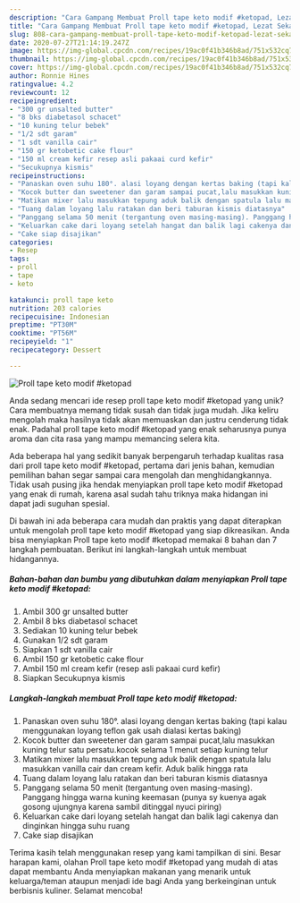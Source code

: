 ```yaml
---
description: "Cara Gampang Membuat Proll tape keto modif #ketopad, Lezat Sekali"
title: "Cara Gampang Membuat Proll tape keto modif #ketopad, Lezat Sekali"
slug: 808-cara-gampang-membuat-proll-tape-keto-modif-ketopad-lezat-sekali
date: 2020-07-27T21:14:19.247Z
image: https://img-global.cpcdn.com/recipes/19ac0f41b346b8ad/751x532cq70/proll-tape-keto-modif-ketopad-foto-resep-utama.jpg
thumbnail: https://img-global.cpcdn.com/recipes/19ac0f41b346b8ad/751x532cq70/proll-tape-keto-modif-ketopad-foto-resep-utama.jpg
cover: https://img-global.cpcdn.com/recipes/19ac0f41b346b8ad/751x532cq70/proll-tape-keto-modif-ketopad-foto-resep-utama.jpg
author: Ronnie Hines
ratingvalue: 4.2
reviewcount: 12
recipeingredient:
- "300 gr unsalted butter"
- "8 bks diabetasol schacet"
- "10 kuning telur bebek"
- "1/2 sdt garam"
- "1 sdt vanilla cair"
- "150 gr ketobetic cake flour"
- "150 ml cream kefir resep asli pakaai curd kefir"
- "Secukupnya kismis"
recipeinstructions:
- "Panaskan oven suhu 180°. alasi loyang dengan kertas baking (tapi kalau menggunakan loyang teflon gak usah dialasi kertas baking)"
- "Kocok butter dan sweetener dan garam sampai pucat,lalu masukkan kuning telur satu persatu.kocok selama 1 menut setiap kuning telur"
- "Matikan mixer lalu masukkan tepung aduk balik dengan spatula lalu masukkan vanilla cair dan cream kefir. Aduk balik hingga rata"
- "Tuang dalam loyang lalu ratakan dan beri taburan kismis diatasnya"
- "Panggang selama 50 menit (tergantung oven masing-masing). Panggang hingga warna kuning keemasan (punya sy kuenya agak gosong ujungnya karena sambil ditinggal nyuci piring)"
- "Keluarkan cake dari loyang setelah hangat dan balik lagi cakenya dan dinginkan hingga suhu ruang"
- "Cake siap disajikan"
categories:
- Resep
tags:
- proll
- tape
- keto

katakunci: proll tape keto 
nutrition: 203 calories
recipecuisine: Indonesian
preptime: "PT30M"
cooktime: "PT56M"
recipeyield: "1"
recipecategory: Dessert

---
```



![Proll tape keto modif #ketopad](https://img-global.cpcdn.com/recipes/19ac0f41b346b8ad/751x532cq70/proll-tape-keto-modif-ketopad-foto-resep-utama.jpg)

Anda sedang mencari ide resep proll tape keto modif #ketopad yang unik? Cara membuatnya memang tidak susah dan tidak juga mudah. Jika keliru mengolah maka hasilnya tidak akan memuaskan dan justru cenderung tidak enak. Padahal proll tape keto modif #ketopad yang enak seharusnya punya aroma dan cita rasa yang mampu memancing selera kita.



Ada beberapa hal yang sedikit banyak berpengaruh terhadap kualitas rasa dari proll tape keto modif #ketopad, pertama dari jenis bahan, kemudian pemilihan bahan segar sampai cara mengolah dan menghidangkannya. Tidak usah pusing jika hendak menyiapkan proll tape keto modif #ketopad yang enak di rumah, karena asal sudah tahu triknya maka hidangan ini dapat jadi suguhan spesial.


Di bawah ini ada beberapa cara mudah dan praktis yang dapat diterapkan untuk mengolah proll tape keto modif #ketopad yang siap dikreasikan. Anda bisa menyiapkan Proll tape keto modif #ketopad memakai 8 bahan dan 7 langkah pembuatan. Berikut ini langkah-langkah untuk membuat hidangannya.

<!--inarticleads1-->

##### Bahan-bahan dan bumbu yang dibutuhkan dalam menyiapkan Proll tape keto modif #ketopad:

1. Ambil 300 gr unsalted butter
1. Ambil 8 bks diabetasol schacet
1. Sediakan 10 kuning telur bebek
1. Gunakan 1/2 sdt garam
1. Siapkan 1 sdt vanilla cair
1. Ambil 150 gr ketobetic cake flour
1. Ambil 150 ml cream kefir (resep asli pakaai curd kefir)
1. Siapkan Secukupnya kismis




<!--inarticleads2-->

##### Langkah-langkah membuat Proll tape keto modif #ketopad:

1. Panaskan oven suhu 180°. alasi loyang dengan kertas baking (tapi kalau menggunakan loyang teflon gak usah dialasi kertas baking)
1. Kocok butter dan sweetener dan garam sampai pucat,lalu masukkan kuning telur satu persatu.kocok selama 1 menut setiap kuning telur
1. Matikan mixer lalu masukkan tepung aduk balik dengan spatula lalu masukkan vanilla cair dan cream kefir. Aduk balik hingga rata
1. Tuang dalam loyang lalu ratakan dan beri taburan kismis diatasnya
1. Panggang selama 50 menit (tergantung oven masing-masing). Panggang hingga warna kuning keemasan (punya sy kuenya agak gosong ujungnya karena sambil ditinggal nyuci piring)
1. Keluarkan cake dari loyang setelah hangat dan balik lagi cakenya dan dinginkan hingga suhu ruang
1. Cake siap disajikan




Terima kasih telah menggunakan resep yang kami tampilkan di sini. Besar harapan kami, olahan Proll tape keto modif #ketopad yang mudah di atas dapat membantu Anda menyiapkan makanan yang menarik untuk keluarga/teman ataupun menjadi ide bagi Anda yang berkeinginan untuk berbisnis kuliner. Selamat mencoba!
